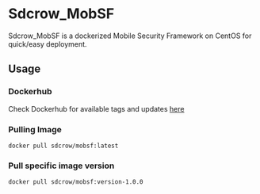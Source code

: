# Sdcrow_MobSF
Sdcrow_MobSF is a dockerized Mobile Security Framework on CentOS for quick/easy deployment.

## Usage

### Dockerhub
Check Dockerhub for available tags and updates [here](https://hub.docker.com/repository/docker/sdcrow/mobsf)

### Pulling Image
```docker
docker pull sdcrow/mobsf:latest
```
### Pull specific image version
```docker
docker pull sdcrow/mobsf:version-1.0.0
```
